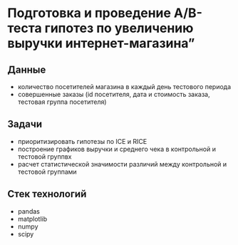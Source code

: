 # Подготовка и проведение A/B-теста гипотез по увеличению выручки интернет-магазина”

## Данные
- количество посетителей магазина в каждый день тестового периода
- совершенные заказы (id посетителя, дата и стоимость заказа, тестовая группа посетителя)

## Задачи
- приоритизировать гипотезы по ICE и RICE
- построение графиков выручки и среднего чека в контрольной и тестовой группвх
- расчет статистической значимости различий между контрольной и тестовой группами

## Стек технологий
- pandas
- matplotlib
- numpy
- scipy
